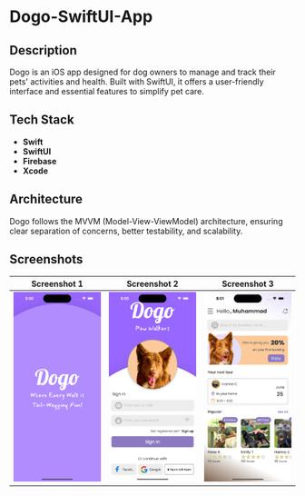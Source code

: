 # Dogo-SwiftUI-App

## Description

Dogo is an iOS app designed for dog owners to manage and track their pets' activities and health. Built with SwiftUI, it offers a user-friendly interface and essential features to simplify pet care.

## Tech Stack

- **Swift**
- **SwiftUI**
- **Firebase**
- **Xcode**

## Architecture

Dogo follows the MVVM (Model-View-ViewModel) architecture, ensuring clear separation of concerns, better testability, and scalability.

## Screenshots

| Screenshot 1 | Screenshot 2 | Screenshot 3 |
|--------------|--------------|--------------|
| <img src="Screenshots/SS.png" alt="Screenshot 1" width="300"> | <img src="Screenshots/SS2.png" alt="Screenshot 2" width="300"> | <img src="Screenshots/SS1.png" alt="Screenshot 3" width="300"> |
